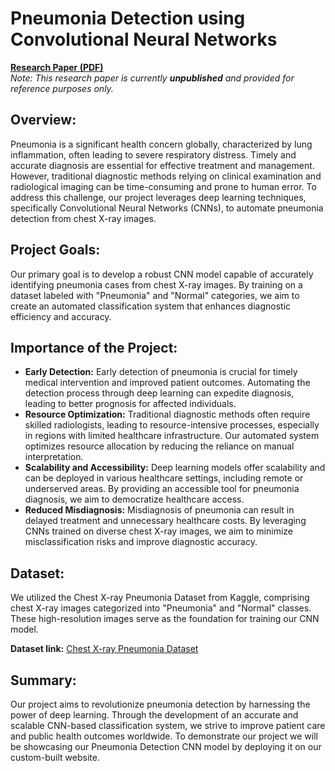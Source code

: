 # Pneumonia Detection using Convolutional Neural Networks

 **[Research Paper (PDF)](./Research%20Paper.pdf)**  
*Note: This research paper is currently **unpublished** and provided for reference purposes only.*

## Overview:
Pneumonia is a significant health concern globally, characterized by lung inflammation, often leading to severe respiratory distress. Timely and accurate diagnosis are essential for effective treatment and management. However, traditional diagnostic methods relying on clinical examination and radiological imaging can be time-consuming and prone to human error. To address this challenge, our project leverages deep learning techniques, specifically Convolutional Neural Networks (CNNs), to automate pneumonia detection from chest X-ray images.

## Project Goals:
Our primary goal is to develop a robust CNN model capable of accurately identifying pneumonia cases from chest X-ray images. By training on a dataset labeled with "Pneumonia" and "Normal" categories, we aim to create an automated classification system that enhances diagnostic efficiency and accuracy.

## Importance of the Project:
- **Early Detection:** Early detection of pneumonia is crucial for timely medical intervention and improved patient outcomes. Automating the detection process through deep learning can expedite diagnosis, leading to better prognosis for affected individuals.
- **Resource Optimization:** Traditional diagnostic methods often require skilled radiologists, leading to resource-intensive processes, especially in regions with limited healthcare infrastructure. Our automated system optimizes resource allocation by reducing the reliance on manual interpretation.
- **Scalability and Accessibility:** Deep learning models offer scalability and can be deployed in various healthcare settings, including remote or underserved areas. By providing an accessible tool for pneumonia diagnosis, we aim to democratize healthcare access.
- **Reduced Misdiagnosis:** Misdiagnosis of pneumonia can result in delayed treatment and unnecessary healthcare costs. By leveraging CNNs trained on diverse chest X-ray images, we aim to minimize misclassification risks and improve diagnostic accuracy.

## Dataset:
We utilized the Chest X-ray Pneumonia Dataset from Kaggle, comprising chest X-ray images categorized into "Pneumonia" and "Normal" classes. These high-resolution images serve as the foundation for training our CNN model.

**Dataset link:** [Chest X-ray Pneumonia Dataset](https://www.kaggle.com/datasets/paultimothymooney/chest-xray-pneumonia/data?select=chest_xray)

## Summary:
Our project aims to revolutionize pneumonia detection by harnessing the power of deep learning. Through the development of an accurate and scalable CNN-based classification system, we strive to improve patient care and public health outcomes worldwide. To demonstrate our project we will be showcasing our Pneumonia Detection CNN model by deploying it on our custom-built website.
